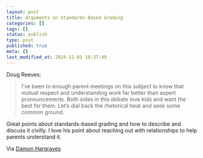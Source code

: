 ```yaml
---
layout: post
title: Arguments on Standards-Based Grading
categories: []
tags: []
status: publish
type: post
published: true
meta: {}
last_modified_at: 2024-11-01 18:37:49
---
```


Doug Reeves:


>I’ve been to enough parent meetings on this subject to know that mutual respect and understanding work far better than expert pronouncements. Both sides in this debate love kids and want the best for them. Let’s dial back the rhetorical heat and seek some common ground.



Great points about standards-based grading and how to describe and discuss it civilly. I love his point about reaching out with relationships to help parents understand it.


Via 
[Damon Hargraves](https://twitter.com/damonhargraves/status/540610679007227904)
